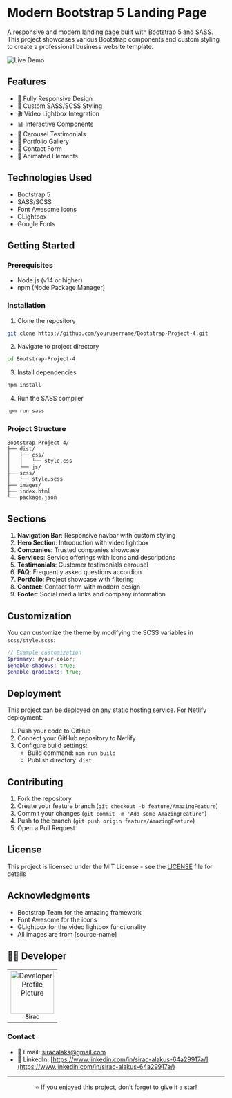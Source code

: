 # Modern Bootstrap 5 Landing Page

A responsive and modern landing page built with Bootstrap 5 and SASS. This project showcases various Bootstrap components and custom styling to create a professional business website template.

![Live Demo]((https://sirac-bootstrap-project-4.netlify.app/))

## Features

- 📱 Fully Responsive Design
- 🎨 Custom SASS/SCSS Styling
- 🎬 Video Lightbox Integration
- 📊 Interactive Components
- 🔄 Carousel Testimonials
- 💼 Portfolio Gallery
- 📝 Contact Form
- 🎯 Animated Elements

## Technologies Used

- Bootstrap 5
- SASS/SCSS
- Font Awesome Icons
- GLightbox
- Google Fonts

## Getting Started

### Prerequisites

- Node.js (v14 or higher)
- npm (Node Package Manager)

### Installation

1. Clone the repository
```bash
git clone https://github.com/yourusername/Bootstrap-Project-4.git
```

2. Navigate to project directory
```bash
cd Bootstrap-Project-4
```

3. Install dependencies
```bash
npm install
```

4. Run the SASS compiler
```bash
npm run sass
```

### Project Structure

```
Bootstrap-Project-4/
├── dist/
│   ├── css/
│   │   └── style.css
│   └── js/
├── scss/
│   └── style.scss
├── images/
├── index.html
└── package.json
```

## Sections

1. **Navigation Bar**: Responsive navbar with custom styling
2. **Hero Section**: Introduction with video lightbox
3. **Companies**: Trusted companies showcase
4. **Services**: Service offerings with icons and descriptions
5. **Testimonials**: Customer testimonials carousel
6. **FAQ**: Frequently asked questions accordion
7. **Portfolio**: Project showcase with filtering
8. **Contact**: Contact form with modern design
9. **Footer**: Social media links and company information

## Customization

You can customize the theme by modifying the SCSS variables in `scss/style.scss`:

```scss
// Example customization
$primary: #your-color;
$enable-shadows: true;
$enable-gradients: true;
```

## Deployment

This project can be deployed on any static hosting service. For Netlify deployment:

1. Push your code to GitHub
2. Connect your GitHub repository to Netlify
3. Configure build settings:
   - Build command: `npm run build`
   - Publish directory: `dist`

## Contributing

1. Fork the repository
2. Create your feature branch (`git checkout -b feature/AmazingFeature`)
3. Commit your changes (`git commit -m 'Add some AmazingFeature'`)
4. Push to the branch (`git push origin feature/AmazingFeature`)
5. Open a Pull Request

## License

This project is licensed under the MIT License - see the [LICENSE](LICENSE) file for details

## Acknowledgments

- Bootstrap Team for the amazing framework
- Font Awesome for the icons
- GLightbox for the video lightbox functionality
- All images are from [source-name]

## 👨‍💻 Developer

<table>
  <tr>
    <td align="center">
      <a href="https://github.com/siracalaks">
        <img src="https://github.com/siracalaks.png" width="100px;" alt="Developer Profile Picture"/>
        <br />
        <sub><b>Sirac</b></sub>
      </a>
    </td>
  </tr>
</table>

### Contact
- 📧 Email: [siracalaks@gmail.com](mailto:email@example.com)
- 💼 LinkedIn: [https://www.linkedin.com/in/sirac-alakus-64a29917a/](https://www.linkedin.com/in/sirac-alakus-64a29917a/)

---

<div align="center">

⭐️ If you enjoyed this project, don’t forget to give it a star!

</div>
